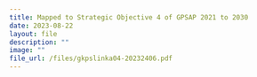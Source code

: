 ```yaml
---
title: Mapped to Strategic Objective 4 of GPSAP 2021 to 2030
date: 2023-08-22
layout: file
description: ""
image: ""
file_url: /files/gkpslinka04-20232406.pdf
---
```

